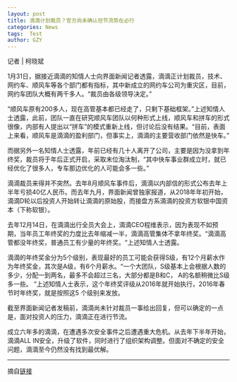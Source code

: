 ```yaml
---
layout: post
title: 滴滴计划裁员？官方尚未确认但节流势在必行
categories: News
tags:  Test
author: GZY
---
```


记者 | 柯晓斌

1月31日，据接近滴滴的知情人士向界面新闻记者透露，滴滴正计划裁员，技术、网约车、顺风车等各个部门都有指标，其中新成立的网约车公司为重灾区，目前，网约车团队大概有两千多人。“裁员由各级领导决定。”

“顺风车原有200多人，现在高管基本都已经走了，只剩下基础框架。”上述知情人士透露，此前，团队一直在研究顺风车团队以何种形式上线，顺风车和拼车的形式很像，内部有人提出以“拼车”的模式重新上线，但讨论后没有结果。“目前，表面上来看，顺风车是滴滴的盈利部门，但事实上，滴滴的主要营收部门依然是快车。”

而据另外一名知情人士透露，年前已经有几十人离开了公司，主要是因为没拿到年终奖，裁员将于年后正式开启，采取末位淘汰制，“其中快车事业群成立时，就已经优化了很多人，专车那边优化的人可能会多一些。”

滴滴裁员来得并不突然。去年8月顺风车事件后，滴滴以内部信的形式公布去年上半年亏损40亿人民币。而去年九月，界面新闻曾独家报道，从2018年年初开始，滴滴D轮以后投资人开始转让滴滴的原始股，而接盘方系滴滴的投资方软银中国资本（下称软银）。

去年12月14日，在滴滴出行全员大会上，滴滴CEO程维表示，因为表现不如预期，当年员工年终奖的力度比去年缩减一半，滴滴高管集体不拿年终奖。“滴滴高管都没年终奖，普通员工有少量的年终奖。“上述知情人士透露。

滴滴的年终奖金分为5个级别，表现最好的员工可能会获得S级，有12个月薪水作为年终奖金，其次是A级，有6个月薪水。“一个大团队，S级基本上会根据人数的多少，分配一到两名，最多不会超过三名，大部分都是B和C， A的名额稍微比S级多一些。 ”上述知情人士表示，这个年终奖评级从2016年就开始执行，2016年春节时年终奖，就是按照这5 个级别来发放。

截至界面新闻记者发稿前，滴滴尚未针对裁员一事给出回复，但可以确定的一点是，面对投资人的压力，滴滴正在进行节流。

成立六年多的滴滴，在遭遇多次安全事件之后遭遇重大危机。从去年下半年开始，滴滴ALL IN安全，升级了软件，同时进行了组织架构调整。但面对不确定的安全问题，滴滴至今仍然没有找到最优解。

*****

摘自[链接](http://new.qq.com/omn/20190131/20190131A0DU37.html)